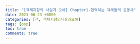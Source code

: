 ```yaml
---
title: "[객체지향의 사실과 오해] Chapter1-협력하는 객체들의 공동체"
date: 2023-06-23 +0800
categories: [책, 객체지향의사실과오해]
tags: [oop]
toc: true
comments: true
---
```



